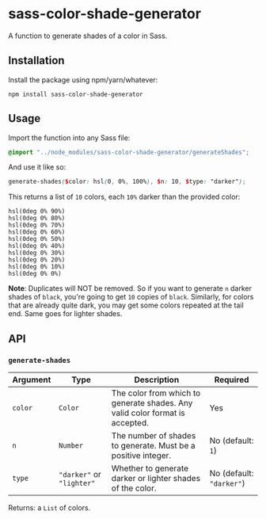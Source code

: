 # sass-color-shade-generator

A function to generate shades of a color in Sass.

## Installation

Install the package using npm/yarn/whatever:

```
npm install sass-color-shade-generator
```

## Usage

Import the function into any Sass file:

```scss
@import "../node_modules/sass-color-shade-generator/generateShades";
```

And use it like so:

```scss
generate-shades($color: hsl(0, 0%, 100%), $n: 10, $type: "darker");
```

This returns a list of `10` colors, each `10%` darker than the provided color:

```
hsl(0deg 0% 90%)
hsl(0deg 0% 80%)
hsl(0deg 0% 70%)
hsl(0deg 0% 60%)
hsl(0deg 0% 50%)
hsl(0deg 0% 40%)
hsl(0deg 0% 30%)
hsl(0deg 0% 20%)
hsl(0deg 0% 10%)
hsl(0deg 0% 0%)
```

**Note**: Duplicates will NOT be removed. So if you want to generate `n` darker shades of `black`, you're going to get `10` copies of `black`. Similarly, for colors that are already quite dark, you may get some colors repeated at the tail end. Same goes for lighter shades.

## API

### `generate-shades`

| Argument | Type                      | Description                                                                  | Required                 |
| -------- | ------------------------- | ---------------------------------------------------------------------------- | ------------------------ |
| `color`  | `Color`                   | The color from which to generate shades. Any valid color format is accepted. | Yes                      |
| `n`      | `Number`                  | The number of shades to generate. Must be a positive integer.                | No (default: `1`)        |
| `type`   | `"darker"` or `"lighter"` | Whether to generate darker or lighter shades of the color.                   | No (default: `"darker"`) |

Returns: a `List` of colors.
